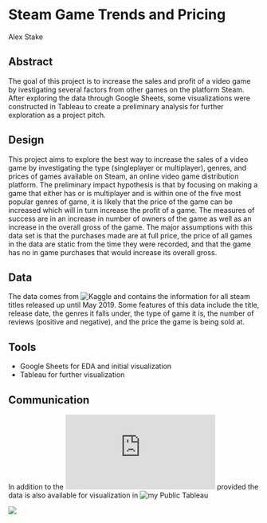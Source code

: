 # Steam Game Trends and Pricing

Alex Stake

## Abstract

The goal of this project is to increase the sales and profit of a video game by ivestigating several factors from other games on the platform Steam. After exploring the data through Google Sheets, some visualizations were constructed in Tableau to create a preliminary analysis for further exploration as a project pitch.

## Design

This project aims to explore the best way to increase the sales of a video game by investigating the type (singleplayer or multiplayer), genres, and prices of games available on Steam, an online video game distribution platform. The preliminary impact hypothesis is that by focusing on making a game that either has or is multiplayer and is within one of the five most popular genres of game, it is likely that the price of the game can be increased which will in turn increase the profit of a game. 
The measures of success are in an increase in number of owners of the game as well as an increase in the overall gross of the game. The major assumptions with this data set is that the purchases made are at full price, the price of all games in the data are static from the time they were recorded, and that the game has no in game purchases that would increase its overall gross.

## Data

The data comes from ![Kaggle](https://www.kaggle.com/nikdavis/steam-store-games?select=steam.csv) and contains the information for all steam titles released up until May 2019. Some features of this data include the title, release date, the genres it falls under, the type of game it is, the number of reviews (positive and negative), and the price the game is being sold at.

## Tools

 - Google Sheets for EDA and initial visualization
 - Tableau for further visualization

## Communication

In addition to the ![slides](https://github.com/ajstake/Steam_Games_Trends/blob/main/Steam_Games_Trends.pdf) provided the data is also available for visualization in ![my Public Tableau](https://public.tableau.com/views/Steam_Trends/Dashboard1?:language=en-US&:display_count=n&:origin=viz_share_link)
<div class='tableauPlaceholder' id='viz1634281100762' style='position: relative'><noscript><a href='#'><img alt=' ' src='https:&#47;&#47;public.tableau.com&#47;static&#47;images&#47;St&#47;Steam_Trends&#47;Dashboard1&#47;1_rss.png' style='border: none' /></a></noscript><object class='tableauViz'  style='display:none;'><param name='host_url' value='https%3A%2F%2Fpublic.tableau.com%2F' /> <param name='embed_code_version' value='3' /> <param name='site_root' value='' /><param name='name' value='Steam_Trends&#47;Dashboard1' /><param name='tabs' value='yes' /><param name='toolbar' value='yes' /><param name='static_image' value='https:&#47;&#47;public.tableau.com&#47;static&#47;images&#47;St&#47;Steam_Trends&#47;Dashboard1&#47;1.png' /> <param name='animate_transition' value='yes' /><param name='display_static_image' value='yes' /><param name='display_spinner' value='yes' /><param name='display_overlay' value='yes' /><param name='display_count' value='yes' /><param name='language' value='en-US' /></object></div>
